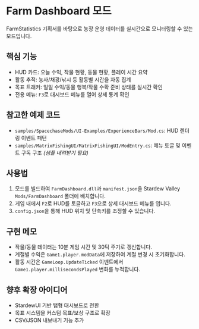 # Farm Dashboard 모드

FarmStatistics 기획서를 바탕으로 농장 운영 데이터를 실시간으로 모니터링할 수 있는 모드입니다.

## 핵심 기능
- HUD 카드: 오늘 수익, 작물 현황, 동물 현황, 플레이 시간 요약
- 활동 추적: 농사/채광/낚시 등 활동별 시간을 자동 집계
- 목표 트래커: 일일 수익/동물 행복/작물 수확 준비 상태를 실시간 확인
- 전용 메뉴: `F3`로 대시보드 메뉴를 열어 상세 통계 확인

## 참고한 예제 코드
- `samples/SpacechaseMods/UI-Examples/ExperienceBars/Mod.cs`: HUD 렌더링 이벤트 패턴
- `samples/MatrixFishingUI/MatrixFishingUI/ModEntry.cs`: 메뉴 토글 및 이벤트 구독 구조 *(샘플 내려받기 필요)*

## 사용법
1. 모드를 빌드하여 `FarmDashboard.dll`과 `manifest.json`을 Stardew Valley `Mods/FarmDashboard` 폴더에 배치합니다.
2. 게임 내에서 `F2`로 HUD를 토글하고 `F3`으로 상세 대시보드 메뉴를 엽니다.
3. `config.json`을 통해 HUD 위치 및 단축키를 조정할 수 있습니다.

## 구현 메모
- 작물/동물 데이터는 10분 게임 시간 및 30틱 주기로 갱신합니다.
- 계절별 수익은 `Game1.player.modData`에 저장하여 계절 변경 시 초기화합니다.
- 활동 시간은 `GameLoop.UpdateTicked` 이벤트에서 `Game1.player.millisecondsPlayed` 변화를 누적합니다.

## 향후 확장 아이디어
- StardewUI 기반 탭형 대시보드로 전환
- 목표 시스템을 커스텀 목표/보상 구조로 확장
- CSV/JSON 내보내기 기능 추가
